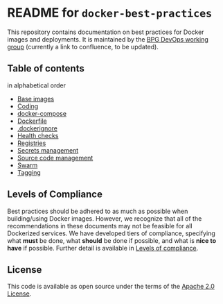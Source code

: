 # README for `docker-best-practices`

This repository contains documentation on best practices for Docker images and deployments.  It is maintained by the [BPG DevOps working group](https://confluence.library.upenn.edu/display/LTBPG/DevOps+Working+Group) (currently a link to confluence, to be updated).

## Table of contents
in alphabetical order
* [Base images](base_images.md)
* [Coding](coding.md)
* [docker-compose](docker_compose.md)
* [Dockerfile](dockerfile.md)
* [.dockerignore](dockerignore.md)
* [Health checks](health_checks.md)
* [Registries](registries.md)
* [Secrets management](secrets_management.md)
* [Source code management](source_code.md)
* [Swarm](swarm.md)
* [Tagging](tagging.md)

## Levels of Compliance

Best practices should be adhered to as much as possible when building/using Docker images.  However, we recognize that all of the recommendations in these documents may not be feasible for all Dockerized services.  We have developed tiers of compliance, specifying what **must** be done, what **should** be done if possible, and what is **nice to have** if possible.  Further detail is available in [Levels of compliance](levels_of_compliance.md).

## License

This code is available as open source under the terms of the [Apache 2.0 License](https://opensource.org/licenses/Apache-2.0).
